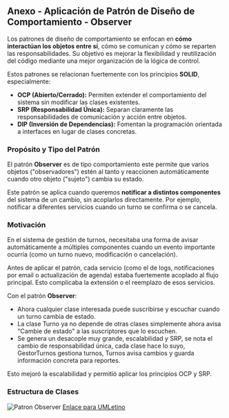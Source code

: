 ## Anexo - Aplicación de Patrón de Diseño de Comportamiento - Observer

Los patrones de diseño de comportamiento se enfocan en **cómo interactúan los objetos entre sí**, cómo se comunican y cómo se reparten las responsabilidades. Su objetivo es mejorar la flexibilidad y reutilización del código mediante una mejor organización de la lógica de control.

Estos patrones se relacionan fuertemente con los principios **SOLID**, especialmente:
- **OCP (Abierto/Cerrado):** Permiten extender el comportamiento del sistema sin modificar las clases existentes.
- **SRP (Responsabilidad Única):** Separan claramente las responsabilidades de comunicación y acción entre objetos.
- **DIP (Inversión de Dependencias):** Fomentan la programación orientada a interfaces en lugar de clases concretas.

### Propósito y Tipo del Patrón

El patrón **Observer** es de tipo comportamiento este permite que varios objetos ("observadores") estén al tanto y reaccionen automáticamente cuando otro objeto ("sujeto") cambia su estado.

Este patrón se aplica cuando queremos **notificar a distintos componentes** del sistema de un cambio, sin acoplarlos directamente. Por ejemplo, notificar a diferentes servicios cuando un turno se confirma o se cancela.

### Motivación

En el sistema de gestión de turnos, necesitaba una forma de avisar automáticamente a múltiples componentes cuando un evento importante ocurría (como un turno nuevo, modificación o cancelación).

Antes de aplicar el patrón, cada servicio (como el de logs, notificaciones por email o actualización de agenda) estaba fuertemente acoplado al flujo principal. Esto complicaba la extensión o el reemplazo de esos servicios.

Con el patrón **Observer**:

- Ahora cualquier clase interesada puede suscribirse y escuchar cuando un turno cambia de estado.
- La clase Turno ya no depende de otras clases simplemente ahora avisa "Cambie de estado" a las suscriptores que lo escuchen.
- Se genera un desacople muy grande, escalabilidad y SRP, se nota el cambio de responsabilidad única, cada clase hace lo suyo, GestorTurnos gestiona turnos, Turnos avisa cambios y guarda información concreta para reportes.

Esto mejoró la escalabilidad y permitió aplicar los principios OCP y SRP.

### Estructura de Clases

![Patron Observer](https://github.com/user-attachments/assets/baf33885-d99e-44d5-876d-3d0b844ff804)
[Enlace para UMLetino](https://drive.google.com/file/d/1h48VG2EehJb4qil-BdOj_dYIW0cKe_ps/view?usp=sharing)
